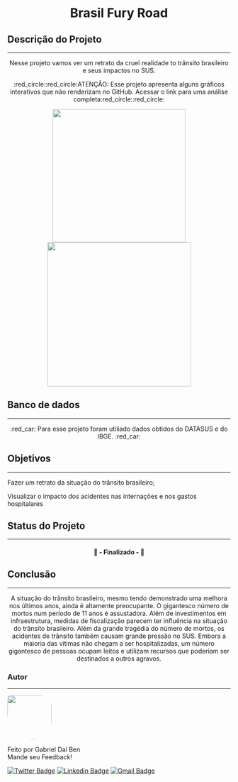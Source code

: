 <h1 align="center">Brasil Fury Road</h1>


## Descrição do Projeto
---
<p align="center">Nesse projeto vamos ver um retrato da cruel realidade to trânsito brasileiro e seus impactos no SUS.</p>
<p align="center">:red_circle::red_circle:ATENÇÃO: Esse projeto apresenta alguns gráficos interativos que não renderizam no GitHub. Acessar o link para uma análise completa:red_circle::red_circle:</p>

<p float="left">
  <p align="center">
  <img src="https://lh5.googleusercontent.com/cSMRQ0gd81ZKFJFC_e9r8k-hJ1DN1cCPoEOvEGd2KHWCQl_53tODIpVYnPPhrnBVlR6g7Yq2zoX8oS38kBLn1brcztGzf27xKUc6WnCPiigzHqJM-eYhQY9y9DqqODj1GEXtBOXm" width="300" /> 
  <img src="https://imagens.ebc.com.br/xW00ic0F3GfBP38EX1X51XyHzoc=/1170x700/smart/https://agenciabrasil.ebc.com.br/sites/default/files/thumbnails/image/mca_090120dsc_63675436.jpg?itok=yWT7WOva" width="325" />
</p>


## Banco de dados
---
<p align="center"> :red_car: Para esse projeto foram utiliado dados obtidos do DATASUS e do IBGE. :red_car: </p>



## Objetivos
---
<p align="left"> Fazer um retrato da situação do trânsito brasileiro;

Visualizar o impacto dos acidentes nas internações e nos gastos hospitalares</p>


## Status do Projeto
---
<h4 align="center"> 🚀  - Finalizado -  🚀 </h4>


## Conclusão
---

<p align="center">A situação do trânsito brasileiro, mesmo tendo demonstrado uma melhora nos últimos anos, ainda é altamente preocupante. O gigantesco número de mortos num período de 11 anos é assustadora. Além de investimentos em infraestrutura, medidas de fiscalização parecem ter influência na situação do trânsito brasileiro.
Além da grande tragédia do número de mortos, os acidentes de trânsito também causam grande pressão no SUS. Embora a maioria das vítimas não chegam a ser hospitalizadas, um número gigantesco de pessoas ocupam leitos e utilizam recursos que poderiam ser destinados a outros agravos.</p>


### Autor
---

 <img style="border-radius:  10% 30% 50% 70%;" src="https://avatars3.githubusercontent.com/u/16099477?s=400&u=9c91a633df96d3a8907f7a12ba7e2dade0482c72&v=4" width="100px;" alt=""/>
 <br />
 
Feito por Gabriel Dal Ben
<br />
Mande seu Feedback!

[![Twitter Badge](https://img.shields.io/badge/-@gabriel_bd-1ca0f1?style=flat-square&labelColor=1ca0f1&logo=twitter&logoColor=white&link=https://twitter.com/gabriel_bd)](https://twitter.com/gabriel_bd) [![Linkedin Badge](https://img.shields.io/badge/-Gabriel-blue?style=flat-square&logo=Linkedin&logoColor=white&link=https://www.linkedin.com/in/gabrieldalben/)](www.linkedin.com/in/gabrieldalben/) 
[![Gmail Badge](https://img.shields.io/badge/-gbdalbem.26@gmail.com-c14438?style=flat-square&logo=Gmail&logoColor=white&link=mailto:gbdalbem.26@gmail.com)](mailto:gbdalbem.26@gmail.com)

